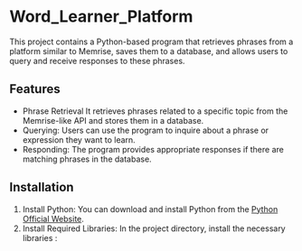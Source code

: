 # Word_Learner_Platform

This project contains a Python-based program that retrieves phrases from a platform similar to Memrise, saves them to a database, and allows users to query and receive responses to these phrases.

## Features

- Phrase Retrieval It retrieves phrases related to a specific topic from the Memrise-like API and stores them in a database.
- Querying: Users can use the program to inquire about a phrase or expression they want to learn.
- Responding: The program provides appropriate responses if there are matching phrases in the database.

## Installation

1. Install Python: You can download and install Python from the [Python Official Website](https://www.python.org/downloads/).
2. Install Required Libraries: In the project directory, install the necessary libraries :

